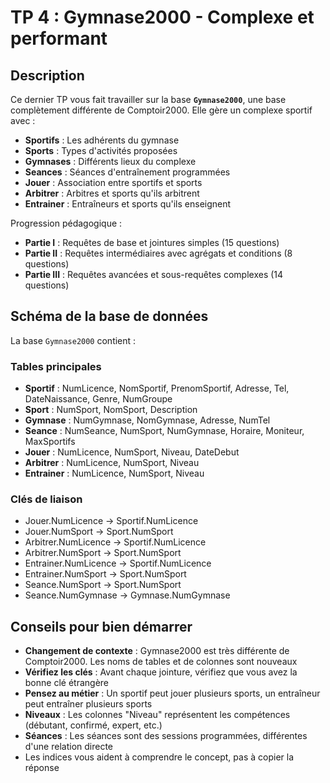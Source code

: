 # TP 4 : Gymnase2000 - Complexe et performant

## Description

Ce dernier TP vous fait travailler sur la base **`Gymnase2000`**, une base complètement différente de Comptoir2000. Elle gère un complexe sportif avec :

- **Sportifs** : Les adhérents du gymnase
- **Sports** : Types d'activités proposées
- **Gymnases** : Différents lieux du complexe
- **Seances** : Séances d'entraînement programmées
- **Jouer** : Association entre sportifs et sports
- **Arbitrer** : Arbitres et sports qu'ils arbitrent
- **Entrainer** : Entraîneurs et sports qu'ils enseignent

Progression pédagogique :
- **Partie I** : Requêtes de base et jointures simples (15 questions)
- **Partie II** : Requêtes intermédiaires avec agrégats et conditions (8 questions)
- **Partie III** : Requêtes avancées et sous-requêtes complexes (14 questions)

## Schéma de la base de données

La base `Gymnase2000` contient :

### Tables principales

- **Sportif** : NumLicence, NomSportif, PrenomSportif, Adresse, Tel, DateNaissance, Genre, NumGroupe
- **Sport** : NumSport, NomSport, Description
- **Gymnase** : NumGymnase, NomGymnase, Adresse, NumTel
- **Seance** : NumSeance, NumSport, NumGymnase, Horaire, Moniteur, MaxSportifs
- **Jouer** : NumLicence, NumSport, Niveau, DateDebut
- **Arbitrer** : NumLicence, NumSport, Niveau
- **Entrainer** : NumLicence, NumSport, Niveau

### Clés de liaison

- Jouer.NumLicence → Sportif.NumLicence
- Jouer.NumSport → Sport.NumSport
- Arbitrer.NumLicence → Sportif.NumLicence
- Arbitrer.NumSport → Sport.NumSport
- Entrainer.NumLicence → Sportif.NumLicence
- Entrainer.NumSport → Sport.NumSport
- Seance.NumSport → Sport.NumSport
- Seance.NumGymnase → Gymnase.NumGymnase

## Conseils pour bien démarrer

- **Changement de contexte** : Gymnase2000 est très différente de Comptoir2000. Les noms de tables et de colonnes sont nouveaux
- **Vérifiez les clés** : Avant chaque jointure, vérifiez que vous avez la bonne clé étrangère
- **Pensez au métier** : Un sportif peut jouer plusieurs sports, un entraîneur peut entraîner plusieurs sports
- **Niveaux** : Les colonnes "Niveau" représentent les compétences (débutant, confirmé, expert, etc.)
- **Séances** : Les séances sont des sessions programmées, différentes d'une relation directe
- Les indices vous aident à comprendre le concept, pas à copier la réponse


